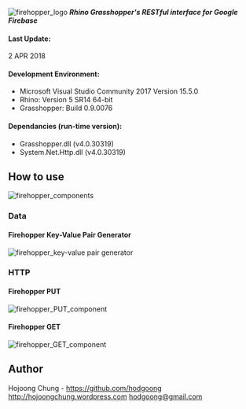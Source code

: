 ![firehopper_logo](https://github.com/hodgoong/firehopper/blob/master/Resources/firehopper_logo.jpg)
___Rhino Grasshopper's RESTful interface for Google Firebase___

#### Last Update:
2 APR 2018

#### Development Environment:
- Microsoft Visual Studio Community 2017 Version 15.5.0
- Rhino: Version 5 SR14 64-bit
- Grasshopper: Build 0.9.0076

#### Dependancies (run-time version):
- Grasshopper.dll (v4.0.30319)
- System.Net.Http.dll (v4.0.30319)

## How to use
![firehopper_components](https://github.com/hodgoong/firehopper/blob/master/Resources/firehopper_components.PNG)

### Data
#### Firehopper Key-Value Pair Generator
![firehopper_key-value pair generator](https://github.com/hodgoong/firehopper/blob/master/Resources/firehopper_icon_keyval.png)

### HTTP
#### Firehopper PUT
![firehopper_PUT_component](https://github.com/hodgoong/firehopper/blob/master/Resources/firehopper_icon_put.png)

#### Firehopper GET
![firehopper_GET_component](https://github.com/hodgoong/firehopper/blob/master/Resources/firehopper_icon_get.png)

## Author
Hojoong Chung - https://github.com/hodgoong http://hojoongchung.wordpress.com hodgoong@gmail.com
